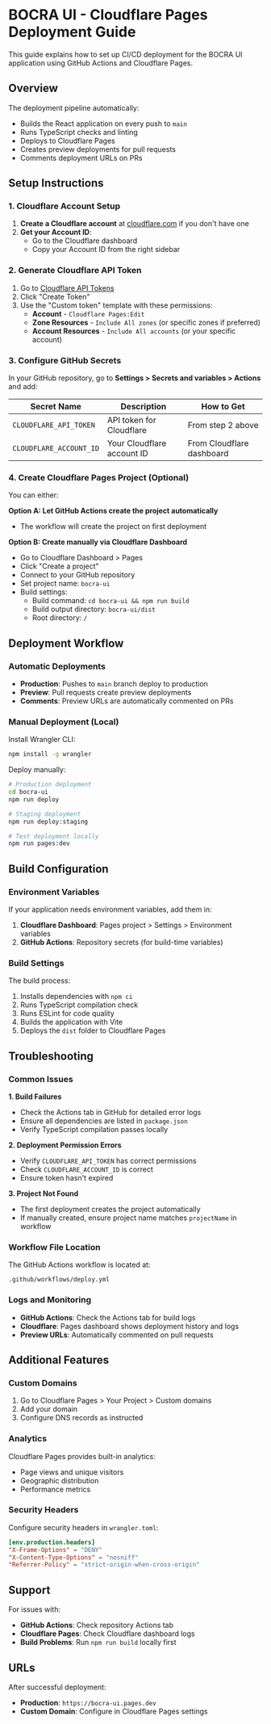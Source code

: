 # BOCRA UI - Cloudflare Pages Deployment Guide

This guide explains how to set up CI/CD deployment for the BOCRA UI application using GitHub Actions and Cloudflare Pages.

## Overview

The deployment pipeline automatically:
- Builds the React application on every push to `main`
- Runs TypeScript checks and linting
- Deploys to Cloudflare Pages
- Creates preview deployments for pull requests
- Comments deployment URLs on PRs

## Setup Instructions

### 1. Cloudflare Account Setup

1. **Create a Cloudflare account** at [cloudflare.com](https://cloudflare.com) if you don't have one
2. **Get your Account ID**:
   - Go to the Cloudflare dashboard
   - Copy your Account ID from the right sidebar

### 2. Generate Cloudflare API Token

1. Go to [Cloudflare API Tokens](https://dash.cloudflare.com/profile/api-tokens)
2. Click "Create Token"
3. Use the "Custom token" template with these permissions:
   - **Account** - `Cloudflare Pages:Edit`
   - **Zone Resources** - `Include All zones` (or specific zones if preferred)
   - **Account Resources** - `Include All accounts` (or your specific account)

### 3. Configure GitHub Secrets

In your GitHub repository, go to **Settings > Secrets and variables > Actions** and add:

| Secret Name | Description | How to Get |
|-------------|-------------|------------|
| `CLOUDFLARE_API_TOKEN` | API token for Cloudflare | From step 2 above |
| `CLOUDFLARE_ACCOUNT_ID` | Your Cloudflare account ID | From Cloudflare dashboard |

### 4. Create Cloudflare Pages Project (Optional)

You can either:

**Option A: Let GitHub Actions create the project automatically**
- The workflow will create the project on first deployment

**Option B: Create manually via Cloudflare Dashboard**
- Go to Cloudflare Dashboard > Pages
- Click "Create a project"
- Connect to your GitHub repository
- Set project name: `bocra-ui`
- Build settings:
  - Build command: `cd bocra-ui && npm run build`
  - Build output directory: `bocra-ui/dist`
  - Root directory: `/`

## Deployment Workflow

### Automatic Deployments

- **Production**: Pushes to `main` branch deploy to production
- **Preview**: Pull requests create preview deployments
- **Comments**: Preview URLs are automatically commented on PRs

### Manual Deployment (Local)

Install Wrangler CLI:
```bash
npm install -g wrangler
```

Deploy manually:
```bash
# Production deployment
cd bocra-ui
npm run deploy

# Staging deployment
npm run deploy:staging

# Test deployment locally
npm run pages:dev
```

## Build Configuration

### Environment Variables

If your application needs environment variables, add them in:

1. **Cloudflare Dashboard**: Pages project > Settings > Environment variables
2. **GitHub Actions**: Repository secrets (for build-time variables)

### Build Settings

The build process:
1. Installs dependencies with `npm ci`
2. Runs TypeScript compilation check
3. Runs ESLint for code quality
4. Builds the application with Vite
5. Deploys the `dist` folder to Cloudflare Pages

## Troubleshooting

### Common Issues

**1. Build Failures**
- Check the Actions tab in GitHub for detailed error logs
- Ensure all dependencies are listed in `package.json`
- Verify TypeScript compilation passes locally

**2. Deployment Permission Errors**
- Verify `CLOUDFLARE_API_TOKEN` has correct permissions
- Check `CLOUDFLARE_ACCOUNT_ID` is correct
- Ensure token hasn't expired

**3. Project Not Found**
- The first deployment creates the project automatically
- If manually created, ensure project name matches `projectName` in workflow

### Workflow File Location

The GitHub Actions workflow is located at:
```
.github/workflows/deploy.yml
```

### Logs and Monitoring

- **GitHub Actions**: Check the Actions tab for build logs
- **Cloudflare**: Pages dashboard shows deployment history and logs
- **Preview URLs**: Automatically commented on pull requests

## Additional Features

### Custom Domains

1. Go to Cloudflare Pages > Your Project > Custom domains
2. Add your domain
3. Configure DNS records as instructed

### Analytics

Cloudflare Pages provides built-in analytics:
- Page views and unique visitors
- Geographic distribution
- Performance metrics

### Security Headers

Configure security headers in `wrangler.toml`:
```toml
[env.production.headers]
"X-Frame-Options" = "DENY"
"X-Content-Type-Options" = "nosniff"
"Referrer-Policy" = "strict-origin-when-cross-origin"
```

## Support

For issues with:
- **GitHub Actions**: Check repository Actions tab
- **Cloudflare Pages**: Check Cloudflare dashboard logs
- **Build Problems**: Run `npm run build` locally first

## URLs

After successful deployment:
- **Production**: `https://bocra-ui.pages.dev`
- **Custom Domain**: Configure in Cloudflare Pages settings